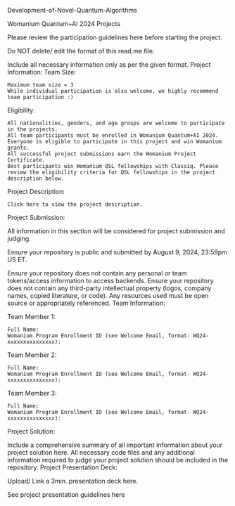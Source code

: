 Development-of-Novel-Quantum-Algorithms

Womanium Quantum+AI 2024 Projects

Please review the participation guidelines here before starting the project.

Do NOT delete/ edit the format of this read.me file.

Include all necessary information only as per the given format.
Project Information:
Team Size:

    Maximum team size = 3
    While individual participation is also welcome, we highly recommend team participation :)

Eligibility:

    All nationalities, genders, and age groups are welcome to participate in the projects.
    All team participants must be enrolled in Womanium Quantum+AI 2024.
    Everyone is eligible to participate in this project and win Womanium grants.
    All successful project submissions earn the Womanium Project Certificate.
    Best participants win Womanium QSL fellowships with Classiq. Please review the eligibility criteria for QSL fellowships in the project description below.

Project Description:

    Click here to view the project description.

Project Submission:

All information in this section will be considered for project submission and judging.

Ensure your repository is public and submitted by August 9, 2024, 23:59pm US ET.

Ensure your repository does not contain any personal or team tokens/access information to access backends. Ensure your repository does not contain any third-party intellectual property (logos, company names, copied literature, or code). Any resources used must be open source or appropriately referenced.
Team Information:

Team Member 1:

    Full Name:
    Womanium Program Enrollment ID (see Welcome Email, format- WQ24-xxxxxxxxxxxxxxx):

Team Member 2:

    Full Name:
    Womanium Program Enrollment ID (see Welcome Email, format- WQ24-xxxxxxxxxxxxxxx):

Team Member 3:

    Full Name:
    Womanium Program Enrollment ID (see Welcome Email, format- WQ24-xxxxxxxxxxxxxxx):

Project Solution:

Include a comprehensive summary of all important information about your project solution here. All necessary code files and any additional information required to judge your project solution should be included in the repository.
Project Presentation Deck:

Upload/ Link a 3min. presentation deck here.

See project presentation guidelines here
